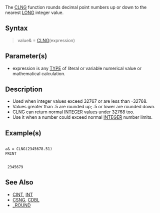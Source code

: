 The [CLNG](CLNG) function rounds decimal point numbers up or down to the nearest [LONG](LONG) integer value. 

## Syntax

> value& = [CLNG](CLNG)(expression)

## Parameter(s)

* expression is any [TYPE](TYPE) of literal or variable numerical value or mathematical calculation.

## Description

* Used when integer values exceed 32767 or are less than -32768.
* Values greater than .5 are rounded up; .5 or lower are rounded down. 
* CLNG can return normal [INTEGER](INTEGER) values under 32768 too.
* Use it when a number could exceed normal [INTEGER](INTEGER) number limits.

## Example(s)

```vb

a& = CLNG(2345678.51)
PRINT

```

```text

 2345679 

```

## See Also

* [CINT](CINT), [INT](INT) 
* [CSNG](CSNG), [CDBL](CDBL)
* [_ROUND](_ROUND)
